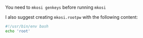 You need to `mkosi genkeys` before running `mkosi`

I also suggest creating `mkosi.rootpw` with the following content:
```bash
#!/usr/bin/env bash
echo 'root'
```